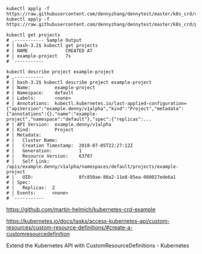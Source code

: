 
```
kubectl apply -f https://raw.githubusercontent.com/dennyzhang/dennytest/master/k8s_crd/crd.yml
kubectl apply -f https://raw.githubusercontent.com/dennyzhang/dennytest/master/k8s_crd/project.yml

kubectl get projects
# ,----------- Sample Output
# | bash-3.2$ kubectl get projects
# | NAME              CREATED AT
# | example-project   7s
# `-----------

kubectl describe project example-project
# ,-----------
# | bash-3.2$ kubectl describe project example-project
# | Name:         example-project
# | Namespace:    default
# | Labels:       <none>
# | Annotations:  kubectl.kubernetes.io/last-applied-configuration={"apiVersion":"example.denny/v1alpha","kind":"Project","metadata":{"annotations":{},"name":"example-project","namespace":"default"},"spec":{"replicas":...
# | API Version:  example.denny/v1alpha
# | Kind:         Project
# | Metadata:
# |   Cluster Name:        
# |   Creation Timestamp:  2018-07-05T22:27:12Z
# |   Generation:          1
# |   Resource Version:    63787
# |   Self Link:           /apis/example.denny/v1alpha/namespaces/default/projects/example-project
# |   UID:                 8fc850ae-80a2-11e8-85ea-080027ede6a1
# | Spec:
# |   Replicas:  2
# | Events:      <none>
# `-----------
```

https://github.com/martin-helmich/kubernetes-crd-example

https://kubernetes.io/docs/tasks/access-kubernetes-api/custom-resources/custom-resource-definitions/#create-a-customresourcedefinition

Extend the Kubernetes API with CustomResourceDefinitions - Kubernetes
